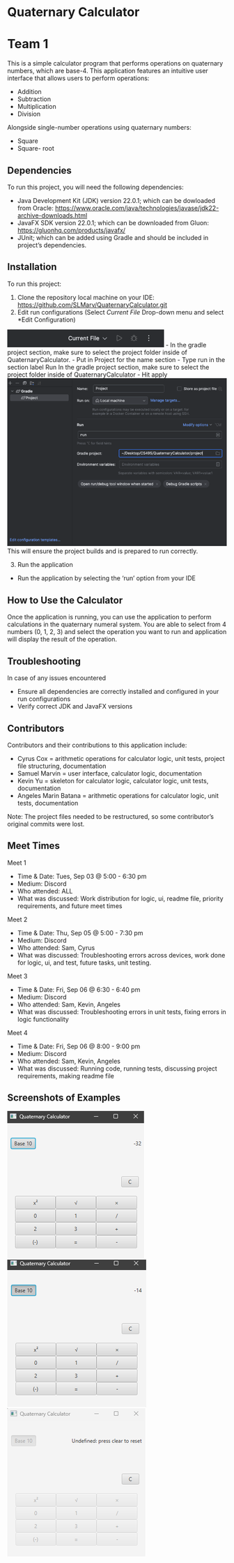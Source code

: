 # Quaternary Calculator 
# Team 1 

This is a simple calculator program that performs operations on quaternary numbers, which are base-4. This application features an intuitive user interface that allows users to perform operations:
- Addition 
- Subtraction 
- Multiplication 
- Division 

Alongside single-number operations using quaternary numbers: 
- Square 
- Square- root 

## Dependencies 
To run this project, you will need the following dependencies:
- Java Development Kit (JDK) version 22.0.1; which can be dowloaded from Oracle: https://www.oracle.com/java/technologies/javase/jdk22-archive-downloads.html 
- JavaFX SDK version 22.0.1; which can be downloaded from Gluon: https://gluonhq.com/products/javafx/ 
- JUnit; which can be added using Gradle and should be included in project’s dependencies. 

## Installation 
To run this project: 
1. Clone the repository local machine on your IDE: https://github.com/SLMarv/QuaternaryCalculator.git 
2. Edit run configurations (Select *Current File* Drop-down menu and select *Edit Configuration)
<img src="project/images/current-file.png" alt="edit-config">
- In the gradle project section, make sure to select the project folder inside of QuaternaryCalculator. 
- Put in Project for the name section 
- Type run in the section label Run In the gradle project section, make sure to select the project folder inside of QuaternaryCalculator
- Hit apply 
<img src="project/images/gradle-run.png" alt="gradle-settings">
This will ensure the project builds and is prepared to run correctly. 

3. Run the application 
- Run the application by selecting the ‘run’ option from your IDE

## How to Use the Calculator  
Once the application is running, you can use the application to perform calculations in the quaternary numeral system. You are able to select from 4 numbers (​​0, 1, 2, 3) and select the operation you want to run and application will display the result of the operation.

## Troubleshooting 
In case of any issues encountered
- Ensure all dependencies are correctly installed and configured in your run configurations 
- Verify correct JDK and JavaFX versions 

## Contributors 
Contributors and their contributions to this application include:
- Cyrus Cox = arithmetic operations for calculator logic, unit tests, project file structuring, documentation
- Samuel Marvin = user interface, calculator logic, documentation
- Kevin Yu = skeleton for calculator logic, calculator logic, unit tests, documentation
- Angeles Marin Batana = arithmetic operations for calculator logic, unit tests, documentation 

Note: The project files needed to be restructured, so some contributor’s original commits were lost. 

## Meet Times 

Meet 1
- Time & Date: Tues, Sep 03 @ 5:00 - 6:30 pm
- Medium: Discord 
- Who attended: ALL
- What was discussed: Work distribution for logic, ui, readme file, priority requirements, and future meet times
  
Meet 2
- Time & Date: Thu, Sep 05 @ 5:00 - 7:30 pm
- Medium: Discord 
- Who attended: Sam, Cyrus
- What was discussed: Troubleshooting errors across devices, work done for logic, ui, and test, future tasks, unit testing.
  
Meet 3
- Time & Date: Fri, Sep 06 @ 6:30 - 6:40 pm
- Medium: Discord 
- Who attended: Sam, Kevin, Angeles
- What was discussed: Troubleshooting errors in unit tests, fixing errors in logic functionality
  
Meet 4
- Time & Date: Fri, Sep 06 @ 8:00 - 9:00 pm
- Medium: Discord 
- Who attended: Sam, Kevin, Angeles
- What was discussed: Running code, running tests, discussing project requirements, making readme file

## Screenshots of Examples

<img src="project/images/screenshot1.png" alt="Ex 1">
<img src="project/images/screenshot2.png" alt="Ex 2">
<img src="project/images/screenshot3.png" alt="Ex 3">